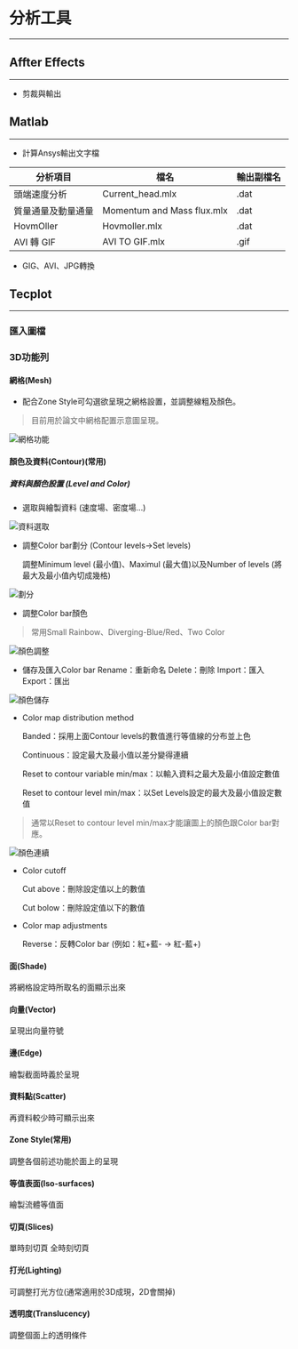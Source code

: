 # 分析工具
---
## Affter Effects
---
- 剪裁與輸出

## Matlab
---
- 計算Ansys輸出文字檔

| 分析項目         | 檔名       | 輸出副檔名 |
|--------------|---------------|------|
| 頭端速度分析  | Current_head.mlx | .dat |
| 質量通量及動量通量 | Momentum and Mass flux.mlx | .dat |
| HovmOller     | Hovmoller.mlx      | .dat |
| AVI 轉 GIF| AVI TO  GIF.mlx | .gif |

- GIG、AVI、JPG轉換

## Tecplot
---
### 匯入圖檔
### 3D功能列
#### 網格(Mesh)
  
- 配合Zone Style可勾選欲呈現之網格設置，並調整線粗及顏色。

> 目前用於論文中網格配置示意圖呈現。

![網格功能](/docs/images/Mesh.jpg)

#### 顏色及資料(Contour)(常用)
##### 資料與顏色設置 (Level and Color)  
- 選取與繪製資料 (速度場、密度場...)

![資料選取](/docs/images/Data.jpg)

- 調整Color bar劃分 (Contour levels→Set levels)

  調整Minimum level (最小值)、Maximul (最大值)以及Number of levels (將最大及最小值內切成幾格)

![劃分](/docs/images/Set-levels.jpg)

- 調整Color bar顏色
>常用Small Rainbow、Diverging-Blue/Red、Two Color

![顏色調整](/docs/images/Color-map.jpg)

- 儲存及匯入Color bar
  Rename：重新命名
  Delete：刪除
  Import：匯入
  Export：匯出

![顏色儲存](/docs/images/color-map-save.jpg)

- Color map distribution method

  Banded：採用上面Contour levels的數值進行等值線的分布並上色
  
  Continuous：設定最大及最小值以差分變得連續
  
  Reset to contour variable min/max：以輸入資料之最大及最小值設定數值
  
  Reset to contour level min/max：以Set Levels設定的最大及最小值設定數值
  
>通常以Reset to contour level min/max才能讓圖上的顏色跟Color bar對應。

![顏色連續](/docs/images/Color-map-Continuous.jpg)

- Color cutoff

  Cut above：刪除設定值以上的數值
  
  Cut bolow：刪除設定值以下的數值

- Color map adjustments

  Reverse：反轉Color bar (例如：紅+藍- → 紅-藍+)

#### 面(Shade)
  
  將網格設定時所取名的面顯示出來
   
#### 向量(Vector)
  
  呈現出向量符號
  
#### 邊(Edge)
  
  繪製截面時義於呈現
  
#### 資料點(Scatter)
  
  再資料較少時可顯示出來
  
#### Zone Style(常用)
  
  調整各個前述功能於面上的呈現
  
#### 等值表面(Iso-surfaces)
  
  繪製流體等值面
  
#### 切頁(Slices)
  
  單時刻切頁
  全時刻切頁
  
#### 打光(Lighting)
  
  可調整打光方位(通常適用於3D成現，2D會關掉)
  
#### 透明度(Translucency)
  
  調整個面上的透明條件
